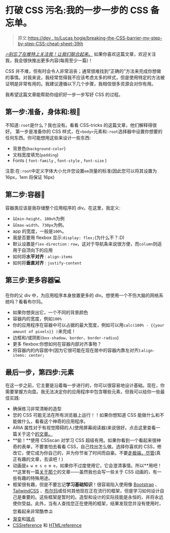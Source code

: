 # 打破 CSS 污名:我的一步一步的 CSS 备忘单。

> 原文:[https://dev . to/Lucas hogie/breaking-the-CSS-barrier-my-step-by-step-CSS-cheat-sheet-39jh](https://dev.to/lucashogie/breaking-the-css-barrier-my-step-by-step-css-cheat-sheet-39jh)

*[🔥别忘了在推特上关注我！让我们联合起来。](https://twitter.com/lucashogie)* 如果你喜欢这篇文章，欢迎关注我，我会很快推出更多内容(每周至少一篇)！

CSS 并不难，但有时会令人非常沮丧；通常很难找到“正确的”方法来完成你想做的事情。对我来说，我经常觉得我不应该考虑太多的样式，但是使用特定的方法被证明是非常有用的。我建议遵循以下几个步骤，我相信很多资源会对你有用。

我希望这篇文章能帮助你组织好一步一步写好 CSS 的过程。

## [](#step-one-preparation-body-and-root)第一步:准备，身体和:根🌟

不知道`:root`是什么？我也没有。看看 CSS-tricks 的这篇文章，他们解释得很好。
第一步是准备你的 CSS 样式，在`<body>`元素和`:root`选择器中设置你想要的任何东西。你可能想用这些来设计一些东西:

*   背景色(`background-color`)
*   文档宽度填充(`padding`)
*   Fonts ( `font-family` , `font-style` , `font-size` )

注意:在`:root`中定义字体大小允许您设置`em`测量的标准(因此您可以将其设置为 16px，1em 将保证 16px)

## [](#step-two-container)第二步:容器💭

容器类应该是我存储整个应用程序的 div。在这里，我定义:

*   以`min-height`、`100vh`为例
*   以`max-width`、`730px`为例。
*   app 的宽度，一般是`100%`。
*   我是否要用 flexbox 显示:`display: flex;`(为什么不？:D)
*   默认设置是`flex-direction` : `row`，这对于导航条来说很方便，而`column`则适用于自顶向下的应用
*   如何将**水平对齐** : `align-items`
*   如何将**垂直对齐** : `justify-content`

## [](#step-three-more-containers)第三步:更多容器💻

在你的父 div 中，为应用程序本身放置更多的 div。想使用一个不伤大脑的网格系统吗？看看布尔玛。

*   如果你想突出它，一个不同的背景颜色
*   容器内的宽度，例如`100%`
*   你的应用程序在容器中可以占据的最大宽度，例如可以用`calc(100% - {{your amount of pixels}} )`来完成！
*   边框和/或阴影(`box-shadow`、`border`、`border-radius`)
*   更多 flexbox:你想如何在容器内部对齐事物？
*   将容器内的内容居中(因为它很可能在现在居中的容器内靠左对齐):`align-items: center;`

## [](#last-step-step-four-the-elements)最后一步，第四步:元素

在这一步之前，它主要是沿着每一步进行的，你可以很容易地设计基础。现在，你需要掌握方向盘。我无法决定你的应用程序中包含哪些元素，但我可以给你一些最佳实践:

*   确保练习非常清晰的造型
*   您的 CSS 可能无法在所有浏览器上运行！！如果你想知道 CSS 能做什么和不能做什么，看看这个神奇的应用程序。
*   ARIA 属性对于有视觉障碍的人(使用屏幕阅读器)来说很好。点击这里查看一篇关于这个[的文章。](https://dev.to/lkopacz/beginning-to-demystify-aria-5bi5)
*   **偷！**使用 CSSscan 对学习 CSS 超级有用。如果你看到一个看起来很神奇的表单，不要害怕去看看 CSS，自己找出怎么做。选择你喜欢的 CSS，修改它，使它成为你自己的，并为你节省了时间而自豪。不要[走极端，尽管](https://medium.com/@zreitano/on-behalf-of-hims-patients-thank-you-for-copying-ro-aba99193d231)(真正有趣的文章，去读吧！)
*   动画是`a w e s o m e`，如果你不过度使用它，它会澄清事情。所以**用吧！**这里有一篇[关于那个](https://dev.to/neshaz/css-animation-how-to-make-things-move-b02)的文章——虽然我也会写一些关于 CSS 动画的，有一些有趣的特殊用途。
*   框架很有趣，但是不要忘记**学习基础知识**！很容易陷入使用像 [Bootstrap](https://getbootstrap.com) 、 [TailwindCSS](https://tailwindcss.com) 、[布尔玛](https://bulma.io/)或任何其他现在正在流行的框架，但是学习如何设计自己是重要的。这些框架是暂时的。造型和设计的实际技能是永恒的，并将永远使你受益。此外，当有人查找您正在使用的框架，结果发现您并没有使用时，您看起来非常酷😎⛱
*   [渐变](https://serfo.com/p/css-gradients/)和[斑点](https://www.blobmaker.app/)
*   [CSSreference](https://cssreference.io/) 和 [HTMLreference](https://htmlreference.io/)